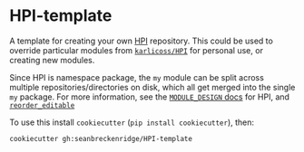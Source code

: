 # HPI-template

A template for creating your own [HPI](https://github.com/karlicoss/HPI) repository. This could be used to override particular modules from [`karlicoss/HPI`](https://github.com/karlicoss/HPI) for personal use, or creating new modules.

Since HPI is namespace package, the `my` module can be split across multiple repositories/directories on disk, which all get merged into the single `my` package. For more information, see the [`MODULE_DESIGN` docs](https://github.com/karlicoss/HPI/blob/master/doc/MODULE_DESIGN.org#adding-new-modules) for HPI, and [`reorder_editable`](https://github.com/seanbreckenridge/reorder_editable)

To use this install `cookiecutter` (`pip install cookiecutter`), then:

`cookiecutter gh:seanbreckenridge/HPI-template`
